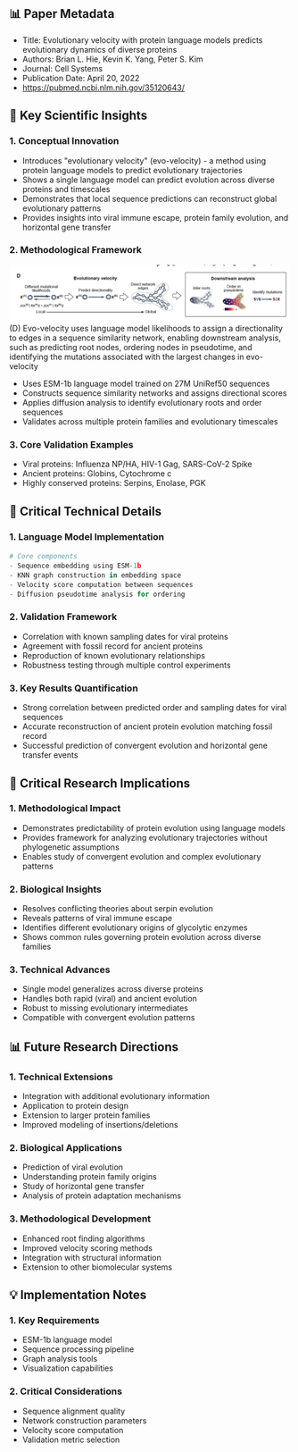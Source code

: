 ## 📊 Paper Metadata
- Title: Evolutionary velocity with protein language models predicts evolutionary dynamics of diverse proteins
- Authors: Brian L. Hie, Kevin K. Yang, Peter S. Kim
- Journal: Cell Systems
- Publication Date: April 20, 2022
- https://pubmed.ncbi.nlm.nih.gov/35120643/ 

## 🔄 Key Scientific Insights
### 1. Conceptual Innovation
- Introduces "evolutionary velocity" (evo-velocity) - a method using protein language models to predict evolutionary trajectories
- Shows a single language model can predict evolution across diverse proteins and timescales
- Demonstrates that local sequence predictions can reconstruct global evolutionary patterns
- Provides insights into viral immune escape, protein family evolution, and horizontal gene transfer

### 2. Methodological Framework

![Evo-velocity](../../../paper-figures/Evo-velocity.png)
(D) Evo-velocity uses language model likelihoods to assign a directionality to edges in a sequence similarity network, enabling downstream analysis, such as
predicting root nodes, ordering nodes in pseudotime, and identifying the mutations associated with the largest changes in evo-velocity

- Uses ESM-1b language model trained on 27M UniRef50 sequences
- Constructs sequence similarity networks and assigns directional scores
- Applies diffusion analysis to identify evolutionary roots and order sequences
- Validates across multiple protein families and evolutionary timescales

### 3. Core Validation Examples
- Viral proteins: Influenza NP/HA, HIV-1 Gag, SARS-CoV-2 Spike
- Ancient proteins: Globins, Cytochrome c
- Highly conserved proteins: Serpins, Enolase, PGK

## 🔬 Critical Technical Details
### 1. Language Model Implementation
```python
# Core components
- Sequence embedding using ESM-1b
- KNN graph construction in embedding space
- Velocity score computation between sequences
- Diffusion pseudotime analysis for ordering
```

### 2. Validation Framework
- Correlation with known sampling dates for viral proteins
- Agreement with fossil record for ancient proteins
- Reproduction of known evolutionary relationships
- Robustness testing through multiple control experiments

### 3. Key Results Quantification
- Strong correlation between predicted order and sampling dates for viral sequences
- Accurate reconstruction of ancient protein evolution matching fossil record
- Successful prediction of convergent evolution and horizontal gene transfer events

## 💭 Critical Research Implications
### 1. Methodological Impact
- Demonstrates predictability of protein evolution using language models
- Provides framework for analyzing evolutionary trajectories without phylogenetic assumptions
- Enables study of convergent evolution and complex evolutionary patterns

### 2. Biological Insights
- Resolves conflicting theories about serpin evolution
- Reveals patterns of viral immune escape
- Identifies different evolutionary origins of glycolytic enzymes
- Shows common rules governing protein evolution across diverse families

### 3. Technical Advances
- Single model generalizes across diverse proteins
- Handles both rapid (viral) and ancient evolution
- Robust to missing evolutionary intermediates
- Compatible with convergent evolution patterns

## 📊 Future Research Directions
### 1. Technical Extensions
- Integration with additional evolutionary information
- Application to protein design
- Extension to larger protein families
- Improved modeling of insertions/deletions

### 2. Biological Applications
- Prediction of viral evolution
- Understanding protein family origins
- Study of horizontal gene transfer
- Analysis of protein adaptation mechanisms

### 3. Methodological Development
- Enhanced root finding algorithms
- Improved velocity scoring methods
- Integration with structural information
- Extension to other biomolecular systems

## 💡 Implementation Notes
### 1. Key Requirements
- ESM-1b language model
- Sequence processing pipeline
- Graph analysis tools
- Visualization capabilities

### 2. Critical Considerations
- Sequence alignment quality
- Network construction parameters
- Velocity score computation
- Validation metric selection

